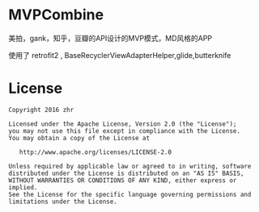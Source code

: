 # MVPCombine 

 美拍，gank，知乎，豆瓣的API设计的MVP模式，MD风格的APP

 使用了 retrofit2 , BaseRecyclerViewAdapterHelper,glide,butterknife


License
=======

	Copyright 2016 zhr

    Licensed under the Apache License, Version 2.0 (the "License");
    you may not use this file except in compliance with the License.
    You may obtain a copy of the License at

       http://www.apache.org/licenses/LICENSE-2.0

    Unless required by applicable law or agreed to in writing, software
    distributed under the License is distributed on an "AS IS" BASIS,
    WITHOUT WARRANTIES OR CONDITIONS OF ANY KIND, either express or implied.
    See the License for the specific language governing permissions and
    limitations under the License.
